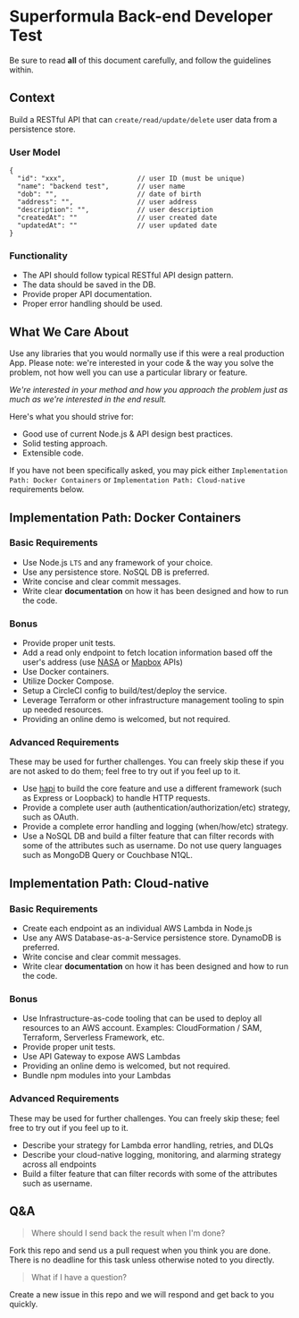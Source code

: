 # Superformula Back-end Developer Test

Be sure to read **all** of this document carefully, and follow the guidelines within.

## Context

Build a RESTful API that can `create/read/update/delete` user data from a persistence store.

### User Model

```
{
  "id": "xxx",                  // user ID (must be unique)
  "name": "backend test",       // user name
  "dob": "",                    // date of birth
  "address": "",                // user address
  "description": "",            // user description
  "createdAt": ""               // user created date
  "updatedAt": ""               // user updated date
}
```

### Functionality

- The API should follow typical RESTful API design pattern.
- The data should be saved in the DB.
- Provide proper API documentation.
- Proper error handling should be used.

## What We Care About

Use any libraries that you would normally use if this were a real production App. Please note: we're interested in your code & the way you solve the problem, not how well you can use a particular library or feature.

_We're interested in your method and how you approach the problem just as much as we're interested in the end result._

Here's what you should strive for:

- Good use of current Node.js & API design best practices.
- Solid testing approach.
- Extensible code.

If you have not been specifically asked, you may pick either `Implementation Path: Docker Containers` or `Implementation Path: Cloud-native` requirements below.

## Implementation Path: Docker Containers

### Basic Requirements

- Use Node.js `LTS` and any framework of your choice.
- Use any persistence store. NoSQL DB is preferred.
- Write concise and clear commit messages.
- Write clear **documentation** on how it has been designed and how to run the code.

### Bonus

- Provide proper unit tests.
- Add a read only endpoint to fetch location information based off the user's address (use [NASA](https://api.nasa.gov/api.html) or [Mapbox](https://www.mapbox.com/api-documentation/) APIs)
- Use Docker containers.
- Utilize Docker Compose.
- Setup a CircleCI config to build/test/deploy the service.
- Leverage Terraform or other infrastructure management tooling to spin up needed resources.
- Providing an online demo is welcomed, but not required.

### Advanced Requirements

These may be used for further challenges. You can freely skip these if you are not asked to do them; feel free to try out if you feel up to it.

- Use [hapi](https://hapijs.com/) to build the core feature and use a different framework (such as Express or Loopback) to handle HTTP requests.
- Provide a complete user auth (authentication/authorization/etc) strategy, such as OAuth.
- Provide a complete error handling and logging (when/how/etc) strategy.
- Use a NoSQL DB and build a filter feature that can filter records with some of the attributes such as username. Do not use query languages such as MongoDB Query or Couchbase N1QL.


## Implementation Path: Cloud-native

### Basic Requirements

- Create each endpoint as an individual AWS Lambda in Node.js
- Use any AWS Database-as-a-Service persistence store. DynamoDB is preferred.
- Write concise and clear commit messages.
- Write clear **documentation** on how it has been designed and how to run the code.

### Bonus

- Use Infrastructure-as-code tooling that can be used to deploy all resources to an AWS account. Examples: CloudFormation / SAM, Terraform, Serverless Framework, etc.
- Provide proper unit tests.
- Use API Gateway to expose AWS Lambdas
- Providing an online demo is welcomed, but not required.
- Bundle npm modules into your Lambdas

### Advanced Requirements

These may be used for further challenges. You can freely skip these; feel free to try out if you feel up to it.

- Describe your strategy for Lambda error handling, retries, and DLQs
- Describe your cloud-native logging, monitoring, and alarming strategy across all endpoints
- Build a filter feature that can filter records with some of the attributes such as username.

## Q&A

> Where should I send back the result when I'm done?

Fork this repo and send us a pull request when you think you are done. There is no deadline for this task unless otherwise noted to you directly.

> What if I have a question?

Create a new issue in this repo and we will respond and get back to you quickly.
